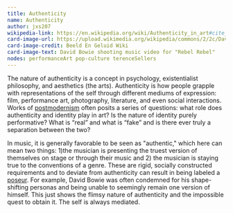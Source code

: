 ```yaml
---
title: Authenticity
name: Authenticity
author: jxs207
wikipedia-link: https://en.wikipedia.org/wiki/Authenticity_in_art#cite_note-FOOTNOTEDaviesHigginsHopkins2009156-1
card-image-url: https://upload.wikimedia.org/wikipedia/commons/2/2c/David_Bowie_-_TopPop_1974_08.png
card-image-credit: Beeld En Geluid Wiki
card-image-text: David Bowie shooting music video for "Rebel Rebel"
nodes: performanceArt pop-culture terenceSellers
---
```


The nature of authenticity is a concept in psychology, existentialist philosophy, and aesthetics (the arts). Authenticity is how people grapple with representations of the self through different mediums of expression: film, performance art, photography, literature, and even social interactions. Works of [postmodernism](https://en.wikipedia.org/wiki/Postmodernism) often posits a series of questions: what role does authenticity and identity play in art? Is the nature of identity purely performative? What is “real” and what is “fake” and is there ever truly a separation between the two?

In music, it is generally favorable to be seen as "authentic," which here can mean two things: 1)the musician is presenting the truest version of themselves on stage or through their music and 2) the musician is staying true to the conventions of a genre. These are rigid, socially constructed requirements and to deviate from authenticity can result in being labeled a [poseur](https://web.archive.org/web/20081201085441/http://www.indiecult.com/2006-04/television-personalities-my-dark-places). For example, David Bowie was often condemned for his shape-shifting personas and being unable to seemingly remain one version of himself. This just shows the flimsy nature of authenticity and the impossible quest to obtain it. The self is always mediated.
